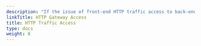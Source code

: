 ```yaml
---
description: "If the issue of front-end HTTP traffic access to back-end RPC microservices is resolved through gateway products such as Higress, APISIX, etc."
linkTitle: HTTP Gateway Access
title: HTTP Traffic Access
type: docs
weight: 8
---
```


